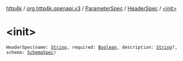 [http4k](../../../index.md) / [org.http4k.openapi.v3](../../index.md) / [ParameterSpec](../index.md) / [HeaderSpec](index.md) / [&lt;init&gt;](./-init-.md)

# &lt;init&gt;

`HeaderSpec(name: `[`String`](https://kotlinlang.org/api/latest/jvm/stdlib/kotlin/-string/index.html)`, required: `[`Boolean`](https://kotlinlang.org/api/latest/jvm/stdlib/kotlin/-boolean/index.html)`, description: `[`String`](https://kotlinlang.org/api/latest/jvm/stdlib/kotlin/-string/index.html)`?, schema: `[`SchemaSpec`](../../-schema-spec/index.md)`)`
